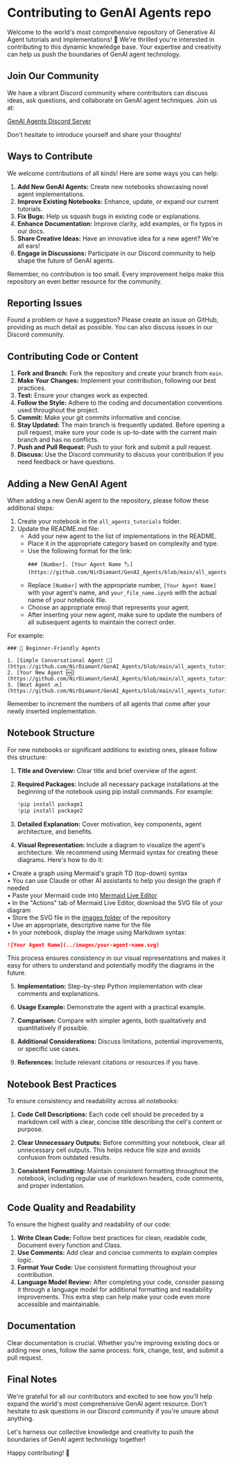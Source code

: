 # Contributing to GenAI Agents repo

Welcome to the world's most comprehensive repository of Generative AI Agent tutorials and implementations! 🌟 We're thrilled you're interested in contributing to this dynamic knowledge base. Your expertise and creativity can help us push the boundaries of GenAI agent technology.

## Join Our Community

We have a vibrant Discord community where contributors can discuss ideas, ask questions, and collaborate on GenAI agent techniques. Join us at:

[GenAI Agents Discord Server](https://discord.gg/cA6Aa4uyDX)

Don't hesitate to introduce yourself and share your thoughts!

## Ways to Contribute

We welcome contributions of all kinds! Here are some ways you can help:

1. **Add New GenAI Agents:** Create new notebooks showcasing novel agent implementations.
2. **Improve Existing Notebooks:** Enhance, update, or expand our current tutorials.
3. **Fix Bugs:** Help us squash bugs in existing code or explanations.
4. **Enhance Documentation:** Improve clarity, add examples, or fix typos in our docs.
5. **Share Creative Ideas:** Have an innovative idea for a new agent? We're all ears!
6. **Engage in Discussions:** Participate in our Discord community to help shape the future of GenAI agents.

Remember, no contribution is too small. Every improvement helps make this repository an even better resource for the community.

## Reporting Issues

Found a problem or have a suggestion? Please create an issue on GitHub, providing as much detail as possible. You can also discuss issues in our Discord community.

## Contributing Code or Content

1. **Fork and Branch:** Fork the repository and create your branch from `main`.
2. **Make Your Changes:** Implement your contribution, following our best practices.
3. **Test:** Ensure your changes work as expected.
4. **Follow the Style:** Adhere to the coding and documentation conventions used throughout the project.
5. **Commit:** Make your git commits informative and concise.
6. **Stay Updated:** The main branch is frequently updated. Before opening a pull request, make sure your code is up-to-date with the current main branch and has no conflicts.
7. **Push and Pull Request:** Push to your fork and submit a pull request.
8. **Discuss:** Use the Discord community to discuss your contribution if you need feedback or have questions.

## Adding a New GenAI Agent

When adding a new GenAI agent to the repository, please follow these additional steps:

1. Create your notebook in the `all_agents_tutorials` folder.
2. Update the README.md file:
   - Add your new agent to the list of implementations in the README.
   - Place it in the appropriate category based on complexity and type.
   - Use the following format for the link:
     ```
     ### [Number]. [Your Agent Name 🏷️](https://github.com/NirDiamant/GenAI_Agents/blob/main/all_agents_tutorials/your_file_name.ipynb)
     ```
   - Replace `[Number]` with the appropriate number, `[Your Agent Name]` with your agent's name, and `your_file_name.ipynb` with the actual name of your notebook file.
   - Choose an appropriate emoji that represents your agent.
   - After inserting your new agent, make sure to update the numbers of all subsequent agents to maintain the correct order.

For example:
```
### 🌱 Beginner-Friendly Agents

1. [Simple Conversational Agent 💬](https://github.com/NirDiamant/GenAI_Agents/blob/main/all_agents_tutorials/simple_conversational_agent.ipynb)
2. [Your New Agent 🆕](https://github.com/NirDiamant/GenAI_Agents/blob/main/all_agents_tutorials/your_new_agent.ipynb)
3. [Next Agent 🔜](https://github.com/NirDiamant/GenAI_Agents/blob/main/all_agents_tutorials/next_agent.ipynb)
```

Remember to increment the numbers of all agents that come after your newly inserted implementation.

## Notebook Structure

For new notebooks or significant additions to existing ones, please follow this structure:

1. **Title and Overview:** Clear title and brief overview of the agent.

2. **Required Packages:** Include all necessary package installations at the beginning of the notebook using pip install commands. For example:
   ```python
   !pip install package1
   !pip install package2
   ```

3. **Detailed Explanation:** Cover motivation, key components, agent architecture, and benefits.

4. **Visual Representation:** Include a diagram to visualize the agent's architecture. We recommend using Mermaid syntax for creating these diagrams. Here's how to do it:

• Create a graph using Mermaid's graph TD (top-down) syntax  
• You can use Claude or other AI assistants to help you design the graph if needed  
• Paste your Mermaid code into [Mermaid Live Editor](https://mermaid.live/)  
• In the "Actions" tab of Mermaid Live Editor, download the SVG file of your diagram  
• Store the SVG file in the [images folder](https://github.com/NirDiamant/GenAI_Agents/tree/main/images) of the repository  
• Use an appropriate, descriptive name for the file  
• In your notebook, display the image using Markdown syntax:  
  ```markdown
  ![Your Agent Name](../images/your-agent-name.svg)
  ```

This process ensures consistency in our visual representations and makes it easy for others to understand and potentially modify the diagrams in the future.

5. **Implementation:** Step-by-step Python implementation with clear comments and explanations.

6. **Usage Example:** Demonstrate the agent with a practical example.

7. **Comparison:** Compare with simpler agents, both qualitatively and quantitatively if possible.

8. **Additional Considerations:** Discuss limitations, potential improvements, or specific use cases.

9. **References:** Include relevant citations or resources if you have.

## Notebook Best Practices

To ensure consistency and readability across all notebooks:

1. **Code Cell Descriptions:** Each code cell should be preceded by a markdown cell with a clear, concise title describing the cell's content or purpose.

2. **Clear Unnecessary Outputs:** Before committing your notebook, clear all unnecessary cell outputs. This helps reduce file size and avoids confusion from outdated results.

3. **Consistent Formatting:** Maintain consistent formatting throughout the notebook, including regular use of markdown headers, code comments, and proper indentation.

## Code Quality and Readability

To ensure the highest quality and readability of our code:

1. **Write Clean Code:** Follow best practices for clean, readable code, Document every function and Class.
2. **Use Comments:** Add clear and concise comments to explain complex logic.
3. **Format Your Code:** Use consistent formatting throughout your contribution.
4. **Language Model Review:** After completing your code, consider passing it through a language model for additional formatting and readability improvements. This extra step can help make your code even more accessible and maintainable.

## Documentation

Clear documentation is crucial. Whether you're improving existing docs or adding new ones, follow the same process: fork, change, test, and submit a pull request.

## Final Notes

We're grateful for all our contributors and excited to see how you'll help expand the world's most comprehensive GenAI agent resource. Don't hesitate to ask questions in our Discord community if you're unsure about anything.

Let's harness our collective knowledge and creativity to push the boundaries of GenAI agent technology together!

Happy contributing! 🚀